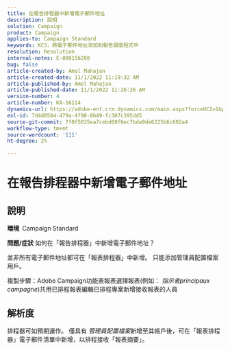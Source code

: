 ```yaml
---
title: 在報告排程器中新增電子郵件地址
description: 說明
solution: Campaign
product: Campaign
applies-to: Campaign Standard
keywords: KCS，將電子郵件地址添加到報告調度程式中
resolution: Resolution
internal-notes: E-000156280
bug: false
article-created-by: Amol Mahajan
article-created-date: 11/1/2022 11:19:32 AM
article-published-by: Amol Mahajan
article-published-date: 11/1/2022 11:26:26 AM
version-number: 4
article-number: KA-16124
dynamics-url: https://adobe-ent.crm.dynamics.com/main.aspx?forceUCI=1&pagetype=entityrecord&etn=knowledgearticle&id=3863ba0a-d759-ed11-9561-6045bd006f95
exl-id: 7d4d8584-479a-4f98-8b49-fc307c395dd5
source-git-commit: 7f0f5035ea7cebd60f6ec7bda9de6225b6c602a4
workflow-type: tm+mt
source-wordcount: '111'
ht-degree: 2%

---
```


# 在報告排程器中新增電子郵件地址

## 說明

<b>環境 </b>
Campaign Standard


<b>問題/症狀</b>
如何在「報告排程器」中新增電子郵件地址？

並非所有電子郵件地址都可在「報表排程器」中新增。 只能添加管理員配置檔案用戶。

複製步驟：Adobe Campaign功能表報表選擇報表(例如： *指示者principaux campagne*)共用已排程報表編輯已排程專案新增接收報表的人員


## 解析度


排程器可如預期運作。 僅具有 *管理員配置檔案*&#x200B;新增至其帳戶後，可在「報表排程器」電子郵件清單中新增，以排程接收「報表摘要」。
